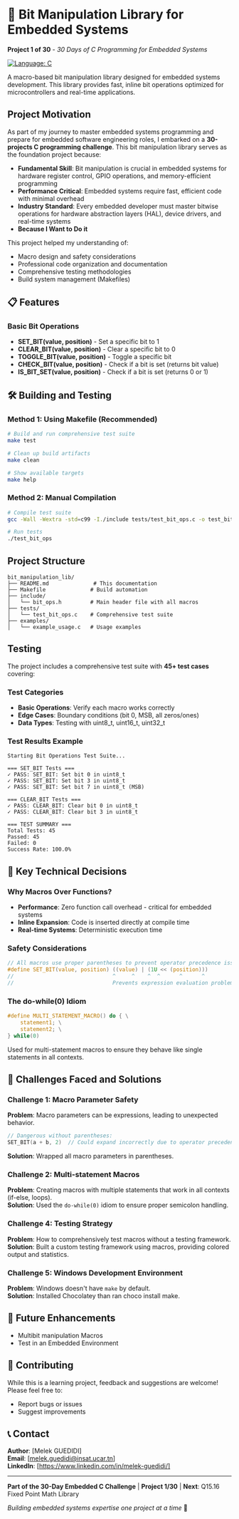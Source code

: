 # 🔧 Bit Manipulation Library for Embedded Systems

**Project 1 of 30** - *30 Days of C Programming for Embedded Systems*

[![Language: C](https://img.shields.io/badge/Language-C-blue.svg)](https://en.wikipedia.org/wiki/C_(programming_language))

A macro-based bit manipulation library designed for embedded systems development. This library provides fast, inline bit operations optimized for microcontrollers and real-time applications.

##  Project Motivation

As part of my journey to master embedded systems programming and prepare for embedded software engineering roles, I embarked on a **30-projects C programming challenge**. This bit manipulation library serves as the foundation project because:

- **Fundamental Skill**: Bit manipulation is crucial in embedded systems for hardware register control, GPIO operations, and memory-efficient programming
- **Performance Critical**: Embedded systems require fast, efficient code with minimal overhead
- **Industry Standard**: Every embedded developer must master bitwise operations for hardware abstraction layers (HAL), device drivers, and real-time systems
- **Because I Want to Do it**

This project helped my understanding of:
- Macro design and safety considerations
- Professional code organization and documentation
- Comprehensive testing methodologies
- Build system management (Makefiles)

## 📋 Features

### Basic Bit Operations
- **SET_BIT(value, position)** - Set a specific bit to 1
- **CLEAR_BIT(value, position)** - Clear a specific bit to 0
- **TOGGLE_BIT(value, position)** - Toggle a specific bit
- **CHECK_BIT(value, position)** - Check if a bit is set (returns bit value)
- **IS_BIT_SET(value, position)** - Check if a bit is set (returns 0 or 1)

## 🛠️ Building and Testing

### Method 1: Using Makefile (Recommended)

```bash
# Build and run comprehensive test suite
make test

# Clean up build artifacts
make clean

# Show available targets
make help
```

### Method 2: Manual Compilation

```bash
# Compile test suite
gcc -Wall -Wextra -std=c99 -I./include tests/test_bit_ops.c -o test_bit_ops

# Run tests
./test_bit_ops
```
## Project Structure

```
bit_manipulation_lib/
├── README.md              # This documentation
├── Makefile              # Build automation
├── include/
│   └── bit_ops.h         # Main header file with all macros
├── tests/
│   └── test_bit_ops.c    # Comprehensive test suite
├── examples/
│   └── example_usage.c   # Usage examples
```

## Testing

The project includes a comprehensive test suite with **45+ test cases** covering:

### Test Categories
- **Basic Operations**: Verify each macro works correctly
- **Edge Cases**: Boundary conditions (bit 0, MSB, all zeros/ones)
- **Data Types**: Testing with uint8_t, uint16_t, uint32_t

### Test Results Example
```
Starting Bit Operations Test Suite...

=== SET_BIT Tests ===
✓ PASS: SET_BIT: Set bit 0 in uint8_t
✓ PASS: SET_BIT: Set bit 3 in uint8_t
✓ PASS: SET_BIT: Set bit 7 in uint8_t (MSB)

=== CLEAR_BIT Tests ===
✓ PASS: CLEAR_BIT: Clear bit 0 in uint8_t
✓ PASS: CLEAR_BIT: Clear bit 3 in uint8_t

=== TEST SUMMARY ===
Total Tests: 45
Passed: 45
Failed: 0
Success Rate: 100.0%
```

## 🎯 Key Technical Decisions

### Why Macros Over Functions?
- **Performance**: Zero function call overhead - critical for embedded systems
- **Inline Expansion**: Code is inserted directly at compile time
- **Real-time Systems**: Deterministic execution time

### Safety Considerations
```c
// All macros use proper parentheses to prevent operator precedence issues
#define SET_BIT(value, position) ((value) | (1U << (position)))
//                               ^     ^    ^  ^      ^      ^
//                               Prevents expression evaluation problems
```

### The do-while(0) Idiom
```c
#define MULTI_STATEMENT_MACRO() do { \
    statement1; \
    statement2; \
} while(0)
```
Used for multi-statement macros to ensure they behave like single statements in all contexts.

## 🚧 Challenges Faced and Solutions

### Challenge 1: Macro Parameter Safety
**Problem**: Macro parameters can be expressions, leading to unexpected behavior.
```c
// Dangerous without parentheses:
SET_BIT(a + b, 2)  // Could expand incorrectly due to operator precedence
```
**Solution**: Wrapped all macro parameters in parentheses.

### Challenge 2: Multi-statement Macros
**Problem**: Creating macros with multiple statements that work in all contexts (if-else, loops).  
**Solution**: Used the `do-while(0)` idiom to ensure proper semicolon handling.


### Challenge 4: Testing Strategy
**Problem**: How to comprehensively test macros without a testing framework.  
**Solution**: Built a custom testing framework using macros, providing colored output and statistics.

### Challenge 5: Windows Development Environment
**Problem**: Windows doesn't have `make` by default.   
**Solution**: Installed Chocolatey than ran choco install make.

## 🔄 Future Enhancements

- Multibit manipulation Macros
- Test in an Embedded Environment


## 🤝 Contributing

While this is a learning project, feedback and suggestions are welcome! Please feel free to:
- Report bugs or issues
- Suggest improvements

## 📞 Contact

**Author**: [Melek GUEDIDI]  
**Email**: [melek.guedidi@insat.ucar.tn]  
**LinkedIn**: [https://www.linkedin.com/in/melek-guedidi/]  

---

**Part of the 30-Day Embedded C Challenge** | **Project 1/30** | **Next**: Q15.16 Fixed Point Math Library

*Building embedded systems expertise one project at a time* 🚀
